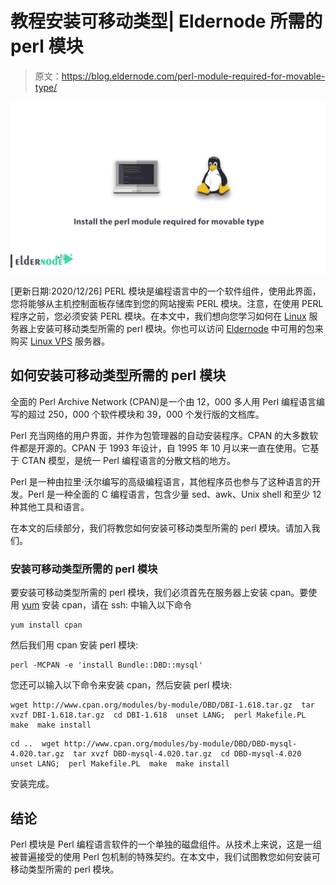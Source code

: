 # 教程安装可移动类型| Eldernode 所需的 perl 模块

> 原文：<https://blog.eldernode.com/perl-module-required-for-movable-type/>

![Tutorial Install the perl module required for movable type](img/dba81a41f38c9399cafecbd06f86e528.png)

[更新日期:2020/12/26] PERL 模块是编程语言中的一个软件组件，使用此界面，您将能够从主机控制面板存储库到您的网站搜索 PERL 模块。注意，在使用 PERL 程序之前，您必须安装 PERL 模块。在本文中，我们想向您学习如何在 [Linux](https://blog.eldernode.com/tag/linux/) 服务器上安装可移动类型所需的 perl 模块。你也可以访问 [Eldernode](https://eldernode.com/) 中可用的包来购买 [Linux VPS](https://eldernode.com/linux-vps/) 服务器。

## **如何安装可移动类型所需的 perl 模块**

全面的 Perl Archive Network (CPAN)是一个由 12，000 多人用 Perl 编程语言编写的超过 250，000 个软件模块和 39，000 个发行版的文档库。

Perl 充当网络的用户界面，并作为包管理器的自动安装程序。CPAN 的大多数软件都是开源的。CPAN 于 1993 年设计，自 1995 年 10 月以来一直在使用。它基于 CTAN 模型，是统一 Perl 编程语言的分散文档的地方。

Perl 是一种由拉里·沃尔编写的高级编程语言，其他程序员也参与了这种语言的开发。Perl 是一种全面的 C 编程语言，包含少量 sed、awk、Unix shell 和至少 12 种其他工具和语言。

在本文的后续部分，我们将教您如何安装可移动类型所需的 perl 模块。请加入我们。

### **安装可移动类型所需的 perl 模块**

要安装可移动类型所需的 perl 模块，我们必须首先在服务器上安装 cpan。要使用 [yum](https://en.wikipedia.org/wiki/Yum_(software)) 安装 cpan，请在 ssh: ‌中输入以下命令

```
yum install cpan 
```

然后我们用 cpan 安装 perl 模块:

```
perl -MCPAN -e 'install Bundle::DBD::mysql' 
```

您还可以输入以下命令来安装 cpan，然后安装 perl 模块:

```
wget http://www.cpan.org/modules/by-module/DBD/DBI-1.618.tar.gz  tar xvzf DBI-1.618.tar.gz  cd DBI-1.618  unset LANG;  perl Makefile.PL  make  make install 
```

```
cd ..  wget http://www.cpan.org/modules/by-module/DBD/DBD-mysql-4.020.tar.gz  tar xvzf DBD-mysql-4.020.tar.gz  cd DBD-mysql-4.020  unset LANG;  perl Makefile.PL  make  make install 
```

安装完成。

## 结论

Perl 模块是 Perl 编程语言软件的一个单独的磁盘组件。从技术上来说，这是一组被普遍接受的使用 Perl 包机制的特殊契约。在本文中，我们试图教您如何安装可移动类型所需的 perl 模块。